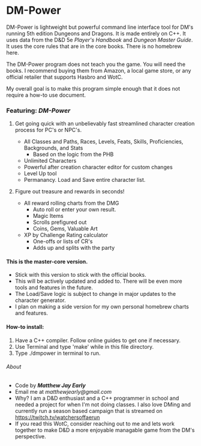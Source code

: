 # DM-Power
DM-Power is lightweight but powerful command line interface tool for DM's running 5th edition Dungeons and Dragons. It is made entirely on C++. It uses data from the D&D 5e _Player's Handbook_ and _Dungeon Master Guide_. It uses the core rules that are in the core books. There is no homebrew here. 

The DM-Power program does not teach you the game. You will need the books. I recommend buying them from Amazon, a local game store, or any official retailer that supports Hasbro and WotC. 

My overall goal is to make this program simple enough that it does not require a how-to use document.

### Featuring: *DM-Power*

1. Get going quick with an unbelievably fast streamlined character creation process for PC's or NPC's.
    * All Classes and Paths, Races, Levels, Feats, Skills, Proficiencies, Backgrounds, and Stats
        * Based on the logic from the PHB 
    * Unlimited Characters
    * Powerful after creation character editor for custom changes
    * Level Up tool
    * Permanancy. Load and Save entire character list.

2. Figure out treasure and rewards in seconds!
    * All reward rolling charts from the DMG
        * Auto roll or enter your own result.
        * Magic Items
        * Scrolls prefigured out
        * Coins, Gems, Valuable Art
    * XP by Challenge Rating calculator
        * One-offs or lists of CR's 
        * Adds up and splits with the party

#### This is the master-core version.

* Stick with this version to stick with the official books.
* This will be actively updated and added to. There will be even more tools and features in the future.
* The Load/Save logic is subject to change in major updates to the character generator.
* I plan on making a side version for my own personal homebrew charts and features.

#### How-to install:

1. Have a C++ compiler. Follow online guides to get one if necessary.
2. Use Terminal and type 'make' while in this file directory.
3. Type ./dmpower in terminal to run.

###### About
* Code by 
**_Matthew Jay Early_** 
* Email me at 
_matthewjearly@gmail.com_
* Why? I am a D&D enthusiast and a C++ programmer in school and needed a project for when I'm not doing classes. I also love DMing and currently run a season based campaign that is streamed on https://twitch.tv/watchersoffaerun
* If you read this WotC, consider reaching out to me and lets work together to make D&D a more enjoyable managable game from the DM's perspective.
